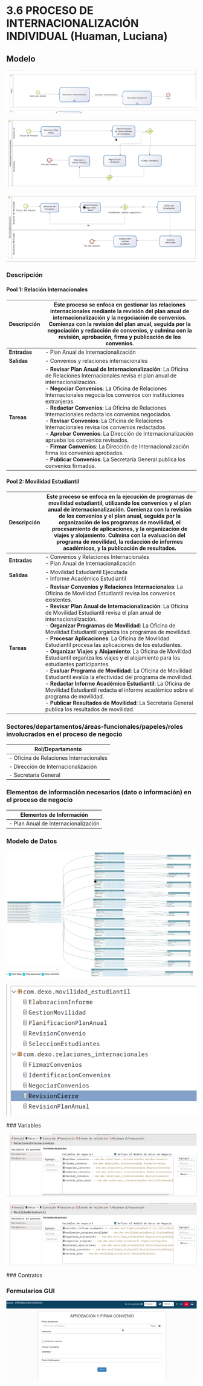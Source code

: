 # 3.6 PROCESO DE INTERNACIONALIZACIÓN INDIVIDUAL (Huaman, Luciana)

## Modelo

<p align="center">
  <img src="resources/pm-luciana/pool1.png" alt="Performance Test" />
</p>
<p align="center">
  <img src="resources/pm-luciana/pool2.png" alt="Performance Test" />
</p>
<p align="center">
  <img src="resources/pm-luciana/pool3.png" alt="Performance Test" />
</p>

### Descripción

#### Pool 1: Relación Internacionales

| **Descripción** | Este proceso se enfoca en gestionar las relaciones internacionales mediante la revisión del plan anual de internacionalización y la negociación de convenios. Comienza con la revisión del plan anual, seguida por la negociación y redacción de convenios, y culmina con la revisión, aprobación, firma y publicación de los convenios. |
|-----------------|---------------------------------------------------------------------------------------------------------------------------------------------------------------------------------------------------------------------------------------------------------------------------------------------------------------------------------------------------------------------------------------------------------------------------------------------------------------------------------------------------------------------------------------------------------------------------------------------------------------------------------------------------------------------------------------------------------------------------------------------------------------------------------------------------------------------------------|
| **Entradas**    | - Plan Anual de Internacionalización                                                                                                                                                                                                                                                                                                                                                                                                                                                                                                                                                                                                                                                                                                                                                                                                                                                                                                                                                                                                                              |
| **Salidas**     | - Convenios y relaciones internacionales                                                                                                                                                                                                                                                                                                                                                                                                                                                                                                                                                                                                                                                                                                                                                                                                                                                                                                                                                                                                                              |
| **Tareas**      | - **Revisar Plan Anual de Internacionalización**: La Oficina de Relaciones Internacionales revisa el plan anual de internacionalización.<br>- **Negociar Convenios**: La Oficina de Relaciones Internacionales negocia los convenios con instituciones extranjeras.<br>- **Redactar Convenios**: La Oficina de Relaciones Internacionales redacta los convenios negociados.<br>- **Revisar Convenios**: La Oficina de Relaciones Internacionales revisa los convenios redactados.<br>- **Aprobar Convenios**: La Dirección de Internacionalización aprueba los convenios revisados.<br>- **Firmar Convenios**: La Dirección de Internacionalización firma los convenios aprobados.<br>- **Publicar Convenios**: La Secretaría General publica los convenios firmados. |

#### Pool 2: Movilidad Estudiantil

| **Descripción** | Este proceso se enfoca en la ejecución de programas de movilidad estudiantil, utilizando los convenios y el plan anual de internacionalización. Comienza con la revisión de los convenios y el plan anual, seguida por la organización de los programas de movilidad, el procesamiento de aplicaciones, y la organización de viajes y alojamiento. Culmina con la evaluación del programa de movilidad, la redacción de informes académicos, y la publicación de resultados. |
|-----------------|---------------------------------------------------------------------------------------------------------------------------------------------------------------------------------------------------------------------------------------------------------------------------------------------------------------------------------------------------------------------------------------------------------------------------------------------------------------------------------------------------------------------------------------------------------------------------------------------------------------------------------------------------------------------------------------------------------------------------------------------------------------------------------------------------------------------------------|
| **Entradas**    | - Convenios y Relaciones Internacionales<br>- Plan Anual de Internacionalización                                                                                                                                                                                                                                                                                                                                                                                                                                                                                                                                                                                                                                                                                                                                                                                                                                                                                                                                                                                               |
| **Salidas**     | - Movilidad Estudiantil Ejecutada<br>- Informe Académico Estudiantil                                                                                                                                                                                                                                                                                                                                                                                                                                                                                                                                                                                                                                                                                                                                                                                                                                                                                                                                                                                                             |
| **Tareas**      | - **Revisar Convenios y Relaciones Internacionales**: La Oficina de Movilidad Estudiantil revisa los convenios existentes.<br>- **Revisar Plan Anual de Internacionalización**: La Oficina de Movilidad Estudiantil revisa el plan anual de internacionalización.<br>- **Organizar Programas de Movilidad**: La Oficina de Movilidad Estudiantil organiza los programas de movilidad.<br>- **Procesar Aplicaciones**: La Oficina de Movilidad Estudiantil procesa las aplicaciones de los estudiantes.<br>- **Organizar Viajes y Alojamiento**: La Oficina de Movilidad Estudiantil organiza los viajes y el alojamiento para los estudiantes participantes.<br>- **Evaluar Programa de Movilidad**: La Oficina de Movilidad Estudiantil evalúa la efectividad del programa de movilidad.<br>- **Redactar Informe Académico Estudiantil**: La Oficina de Movilidad Estudiantil redacta el informe académico sobre el programa de movilidad.<br>- **Publicar Resultados de Movilidad**: La Secretaría General publica los resultados de movilidad. |

### Sectores/departamentos/áreas-funcionales/papeles/roles involucrados en el proceso de negocio

| **Rol/Departamento**                |
|------------------------------------|
| - Oficina de Relaciones Internacionales |
| - Dirección de Internacionalización |
| - Secretaría General               |

### Elementos de información necesarios (dato o información) en el proceso de negocio

| **Elementos de Información** |
|------------------------------|
| - Plan Anual de Internacionalización |

### Modelo de Datos
<p align="center">
  <img src="resources/pm-luciana/diagrama-modelos.png" alt="Performance Test" />
</p>
<p align="center">
  <img src="resources/pm-luciana/modelos.png" alt="Performance Test" />
</p>
### Variables
<p align="center">
  <img src="resources/pm-luciana/variables-proceso1.png" alt="Performance Test" />
</p>
<p align="center">
  <img src="resources/pm-luciana/variables-proceso2.png" alt="Performance Test" />
</p>
### Contratos

### Formularios GUI
<p align="center">
  <img src="resources/pm-luciana/formulario-aprobacion-firma.png" alt="Performance Test" />
</p>


